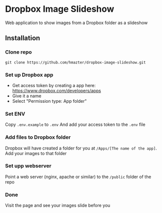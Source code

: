 # Dropbox Image Slideshow

Web application to show images from a Dropbox folder as a slideshow

## Installation
### Clone repo
```
git clone https://github.com/hmazter/dropbox-image-slideshow.git
```

### Set up Dropbox app
* Get access token by creating a app here: https://www.dropbox.com/developers/apps
* Give it a name
* Select "Permission type: App folder"

### Set ENV
Copy `.env.example` to `.env` And add your access token to the `.env` file

### Add files to Dropbox folder
Dropbox will have created a folder for you at `/Apps/[The name of the app]`.
Add your images to that folder

### Set upp webserver
Point a web server (nginx, apache or similar) to the `/public` folder of the repo

### Done
Visit the page and see your images slide before you